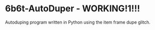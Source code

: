 # 6b6t-AutoDuper  -   WORKING!1!!!
Autoduping program written in Python using the item frame dupe glitch.
